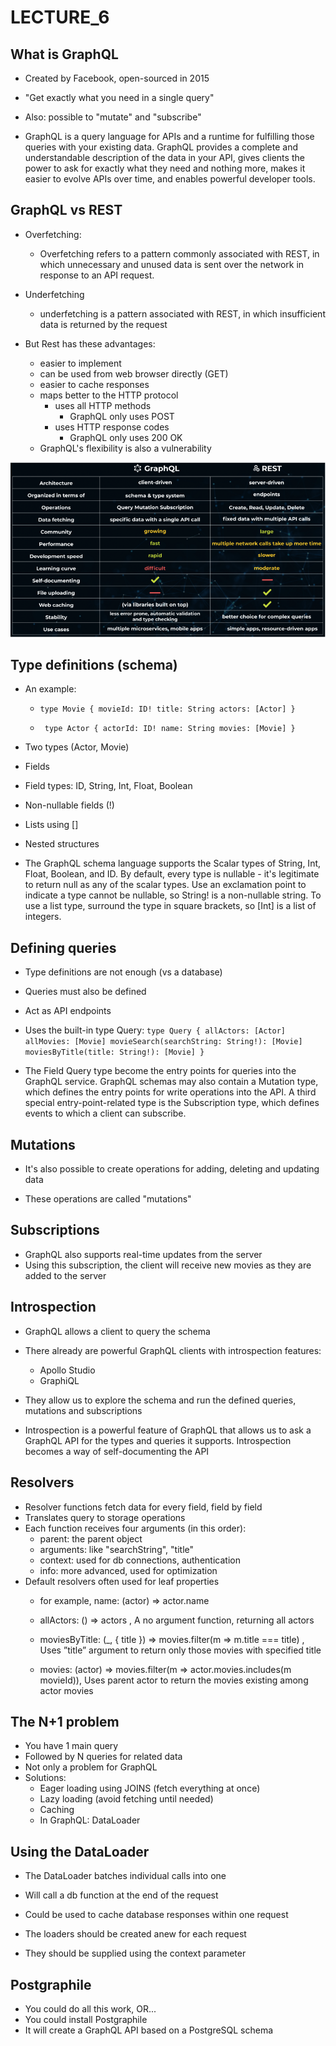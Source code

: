 # LECTURE_6

## What is GraphQL
- Created by Facebook, open-sourced in 2015

- "Get exactly what you need in a single query"

- Also: possible to "mutate" and "subscribe"

- GraphQL is a query language for APIs and a runtime for fulfilling those queries with your existing data. GraphQL provides a complete and understandable description of the data in your API, gives clients the power to ask for exactly what they need and nothing more, makes it easier to evolve APIs over time, and enables powerful developer tools.

## GraphQL vs REST
- Overfetching:
    - Overfetching refers to a pattern commonly associated with REST, in which unnecessary and unused data is sent over the network in response to an API request.

- Underfetching
    - underfetching is a pattern associated with REST, in which insufficient data is returned by the request

- But Rest has these advantages:
    - easier to implement
    - can be used from web browser directly (GET)
    - easier to cache responses
    - maps better to the HTTP protocol
        - uses all HTTP methods
            - GraphQL only uses POST
        - uses HTTP response codes
            - GraphQL only uses 200 OK
    - GraphQL's flexibility is also a vulnerability

![alt text](image-5.png)

## Type definitions (schema)
- An example:
    - `type Movie {
        movieId: ID!
        title: String
        actors: [Actor]
        }`

    - ` type Actor {
        actorId: ID!
        name: String
        movies: [Movie]
        }`
- Two types (Actor, Movie)
- Fields
- Field types: ID, String, Int, Float, Boolean
- Non-nullable fields (!)
- Lists using []
- Nested structures

- The GraphQL schema language supports the Scalar types of String, Int, Float, Boolean, and ID. By default, every type is nullable - it's legitimate to return null as any of the scalar types. Use an exclamation point to indicate a type cannot be nullable, so String! is a non-nullable string. To use a list type, surround the type in square brackets, so [Int] is a list of integers.

## Defining queries
- Type definitions are not enough (vs a database)

- Queries must also be defined
- Act as API endpoints
- Uses the built-in type Query:
`
type Query {
allActors: [Actor]
allMovies: [Movie]
movieSearch(searchString: String!): [Movie]
moviesByTitle(title: String!): [Movie]
}
`
- The Field Query type become the entry points for queries into the GraphQL service. GraphQL schemas may also contain a Mutation type, which defines the entry points for write operations into the API. A third special entry-point-related type is the Subscription type, which defines events to which a client can subscribe.


## Mutations
- It's also possible to create operations for adding, deleting and updating data

- These operations are called "mutations"

## Subscriptions
- GraphQL also supports real-time updates from the server
- Using this subscription, the client will receive new movies as they are added to the server

## Introspection
- GraphQL allows a client to query the schema
- There already are powerful GraphQL clients with introspection features:
    - Apollo Studio
    - GraphiQL
- They allow us to explore the schema and run the defined queries, mutations and subscriptions

- Introspection is a powerful feature of GraphQL that allows us to ask a GraphQL API for the types and queries it supports. Introspection becomes a way of self-documenting the API

## Resolvers
- Resolver functions fetch data for every field, field by field
- Translates query to storage operations
- Each function receives four arguments (in this order):
    - parent: the parent object
    - arguments: like "searchString", "title"
    - context: used for db connections, authentication
    - info: more advanced, used for optimization
- Default resolvers often used for leaf properties
    - for example, name: (actor) => actor.name

    - allActors: () => actors , A no argument function, returning all actors

    - moviesByTitle: (_, { title }) => movies.filter(m => m.title === title) , Uses ”title” argument to return only those movies with specified title

    - movies: (actor) => movies.filter(m => actor.movies.includes(m movieId)), Uses parent actor to return the movies existing among actor movies

## The N+1 problem
- You have 1 main query
- Followed by N queries for related data
- Not only a problem for GraphQL
- Solutions:
    - Eager loading using JOINS (fetch everything at once)
    - Lazy loading (avoid fetching until needed)
    - Caching
    - In GraphQL: DataLoader

## Using the DataLoader
- The DataLoader batches individual calls into one

- Will call a db function at the end of the request
- Could be used to cache database responses within one request
- The loaders should be created anew for each request
- They should be supplied using the context parameter

## Postgraphile
- You could do all this work, OR...
- You could install Postgraphile
- It will create a GraphQL API based on a PostgreSQL schema